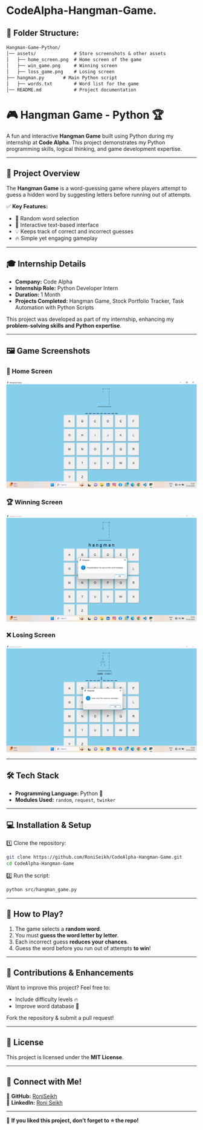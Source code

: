 # CodeAlpha-Hangman-Game. 

## **📂 Folder Structure:**
```
Hangman-Game-Python/
│── assets/              # Store screenshots & other assets  
│   ├── home_screen.png  # Home screen of the game  
│   ├── win_game.png     # Winning screen  
│   ├── loss_game.png    # Losing screen   
├── hangman.py       # Main Python script  
│   ├── words.txt        # Word list for the game  
│── README.md            # Project documentation    
```

# 🎮 Hangman Game - Python 🏆  

A fun and interactive **Hangman Game** built using Python during my internship at **Code Alpha**. This project demonstrates my Python programming skills, logical thinking, and game development expertise.  

---

## 🚀 Project Overview  
The **Hangman Game** is a word-guessing game where players attempt to guess a hidden word by suggesting letters before running out of attempts.  

✅ **Key Features:**  
- 🎲 Random word selection  
- 🎨 Interactive text-based interface  
- 💡 Keeps track of correct and incorrect guesses  
- 🔥 Simple yet engaging gameplay  

---

## 🎓 **Internship Details**  
- **Company:** Code Alpha  
- **Internship Role:** Python Developer Intern  
- **Duration:** 1 Month  
- **Projects Completed:** Hangman Game, Stock Portfolio Tracker, Task Automation with Python Scripts  

This project was developed as part of my internship, enhancing my **problem-solving skills and Python expertise**.  

---

## 🖼️ **Game Screenshots**  
### 📌 Home Screen  
![Home Screen](https://github.com/Roni-Seikh/CodeAlpha-Hangman-Game/blob/main/Assets/Home%20Page.png)  

### 🏆 Winning Screen  
![Winning Screen](https://github.com/Roni-Seikh/CodeAlpha-Hangman-Game/blob/main/Assets/Game%20Win.png)  

### ❌ Losing Screen  
![Losing Screen](https://github.com/Roni-Seikh/CodeAlpha-Hangman-Game/blob/main/Assets/Game%20Loss.png)    

---

## 🛠️ **Tech Stack**  
- **Programming Language:** Python 🐍  
- **Modules Used:** `random`, `request`, `twinker`

---

## 💻 **Installation & Setup**  
1️⃣ Clone the repository:  
   ```bash
   git clone https://github.com/RoniSeikh/CodeAlpha-Hangman-Game.git
   cd CodeAlpha-Hangman-Game
   ```  
2️⃣ Run the script:  
   ```bash
   python src/hangman_game.py
   ```  

---

## 🎯 **How to Play?**  
1. The game selects a **random word**.  
2. You must **guess the word letter by letter**.  
3. Each incorrect guess **reduces your chances**.  
4. Guess the word before you run out of attempts **to win**!  

---

## 🚀 **Contributions & Enhancements**  
Want to improve this project? Feel free to:   
- Include difficulty levels 🔥  
- Improve word database 📜  

Fork the repository & submit a pull request!  

---

## 📜 **License**  
This project is licensed under the **MIT License**.  

---

## 🔗 **Connect with Me!**  
🔹 **GitHub:** [RoniSeikh](https://github.com/RoniSeikh)  
🔹 **LinkedIn:** [Roni Seikh](https://in.linkedin.com/in/roniseikh)  

---

📌 **If you liked this project, don’t forget to ⭐ the repo!**  
